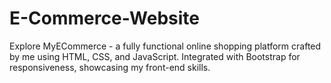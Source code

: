 # E-Commerce-Website
Explore MyECommerce - a fully functional online shopping platform crafted by me using HTML, CSS, and JavaScript. Integrated with Bootstrap for responsiveness, showcasing my front-end skills.
